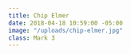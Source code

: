 ```yaml
---
title: Chip Elmer
date: 2018-04-18 10:59:00 -05:00
image: "/uploads/chip-elmer.jpg"
class: Mark 3
---
```


